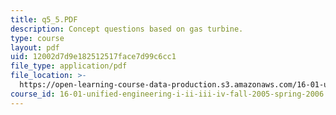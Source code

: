 ```yaml
---
title: q5_5.PDF
description: Concept questions based on gas turbine.
type: course
layout: pdf
uid: 12002d7d9e182512517face7d99c6cc1
file_type: application/pdf
file_location: >-
  https://open-learning-course-data-production.s3.amazonaws.com/16-01-unified-engineering-i-ii-iii-iv-fall-2005-spring-2006/12002d7d9e182512517face7d99c6cc1_q5_5.PDF
course_id: 16-01-unified-engineering-i-ii-iii-iv-fall-2005-spring-2006
---
```

